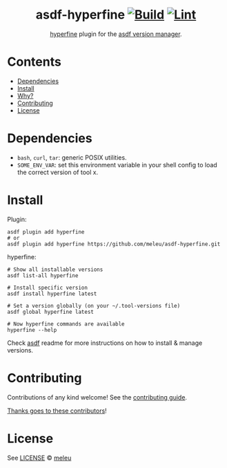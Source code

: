 <div align="center">

# asdf-hyperfine [![Build](https://github.com/meleu/asdf-hyperfine/actions/workflows/build.yml/badge.svg)](https://github.com/meleu/asdf-hyperfine/actions/workflows/build.yml) [![Lint](https://github.com/meleu/asdf-hyperfine/actions/workflows/lint.yml/badge.svg)](https://github.com/meleu/asdf-hyperfine/actions/workflows/lint.yml)


[hyperfine](https://github.com/sharkdp/hyperfine) plugin for the [asdf version manager](https://asdf-vm.com).

</div>

# Contents

- [Dependencies](#dependencies)
- [Install](#install)
- [Why?](#why)
- [Contributing](#contributing)
- [License](#license)

# Dependencies

- `bash`, `curl`, `tar`: generic POSIX utilities.
- `SOME_ENV_VAR`: set this environment variable in your shell config to load the correct version of tool x.

# Install

Plugin:

```shell
asdf plugin add hyperfine
# or
asdf plugin add hyperfine https://github.com/meleu/asdf-hyperfine.git
```

hyperfine:

```shell
# Show all installable versions
asdf list-all hyperfine

# Install specific version
asdf install hyperfine latest

# Set a version globally (on your ~/.tool-versions file)
asdf global hyperfine latest

# Now hyperfine commands are available
hyperfine --help
```

Check [asdf](https://github.com/asdf-vm/asdf) readme for more instructions on how to
install & manage versions.

# Contributing

Contributions of any kind welcome! See the [contributing guide](contributing.md).

[Thanks goes to these contributors](https://github.com/meleu/asdf-hyperfine/graphs/contributors)!

# License

See [LICENSE](LICENSE) © [meleu](https://github.com/meleu/)
